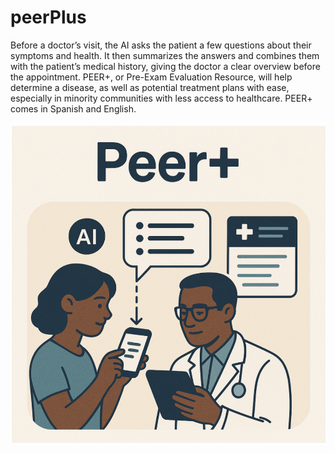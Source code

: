 # peerPlus

Before a doctor’s visit, the AI asks the patient a few questions about their symptoms and health. It then summarizes the answers and combines them with the patient’s medical history, giving the doctor a clear overview before the appointment. PEER+, or Pre-Exam Evaluation Resource, will help determine a disease, as well as potential treatment plans with ease, especially in minority communities with less access to healthcare. PEER+ comes in Spanish and English.

<img alt="Next.js 14 and App Router-ready AI chatbot." src="peer+.png">

